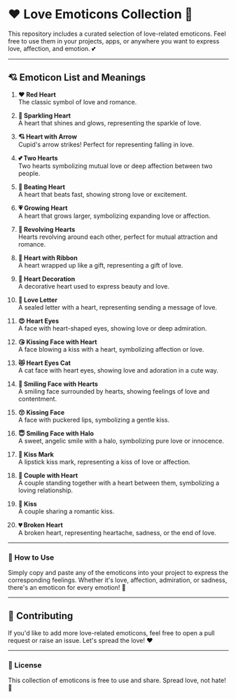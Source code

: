 # ❤️ Love Emoticons Collection 💖

This repository includes a curated selection of love-related emoticons. Feel free to use them in your projects, apps, or anywhere you want to express love, affection, and emotion. 💕

---

## 💘 Emoticon List and Meanings

1. **❤️ Red Heart**  
   The classic symbol of love and romance.

2. **💖 Sparkling Heart**  
   A heart that shines and glows, representing the sparkle of love.

3. **💘 Heart with Arrow**  
   Cupid's arrow strikes! Perfect for representing falling in love.

4. **💕 Two Hearts**  
   Two hearts symbolizing mutual love or deep affection between two people.

5. **💓 Beating Heart**  
   A heart that beats fast, showing strong love or excitement.

6. **💗 Growing Heart**  
   A heart that grows larger, symbolizing expanding love or affection.

7. **💞 Revolving Hearts**  
   Hearts revolving around each other, perfect for mutual attraction and romance.

8. **💝 Heart with Ribbon**  
   A heart wrapped up like a gift, representing a gift of love.

9. **💟 Heart Decoration**  
   A decorative heart used to express beauty and love.

10. **💌 Love Letter**  
    A sealed letter with a heart, representing sending a message of love.

11. **😍 Heart Eyes**  
    A face with heart-shaped eyes, showing love or deep admiration.

12. **😘 Kissing Face with Heart**  
    A face blowing a kiss with a heart, symbolizing affection or love.

13. **😻 Heart Eyes Cat**  
    A cat face with heart eyes, showing love and adoration in a cute way.

14. **🥰 Smiling Face with Hearts**  
    A smiling face surrounded by hearts, showing feelings of love and contentment.

15. **😚 Kissing Face**  
    A face with puckered lips, symbolizing a gentle kiss.

16. **😇 Smiling Face with Halo**  
    A sweet, angelic smile with a halo, symbolizing pure love or innocence.

17. **💋 Kiss Mark**  
    A lipstick kiss mark, representing a kiss of love or affection.

18. **💑 Couple with Heart**  
    A couple standing together with a heart between them, symbolizing a loving relationship.

19. **💏 Kiss**  
    A couple sharing a romantic kiss.

20. **💔 Broken Heart**  
    A broken heart, representing heartache, sadness, or the end of love.

---

### 💾 How to Use

Simply copy and paste any of the emoticons into your project to express the corresponding feelings. Whether it's love, affection, admiration, or sadness, there's an emoticon for every emotion! 💞

---

## 🙌 Contributing

If you'd like to add more love-related emoticons, feel free to open a pull request or raise an issue. Let's spread the love! ❤️

---

### 📝 License

This collection of emoticons is free to use and share. Spread love, not hate! 💖

